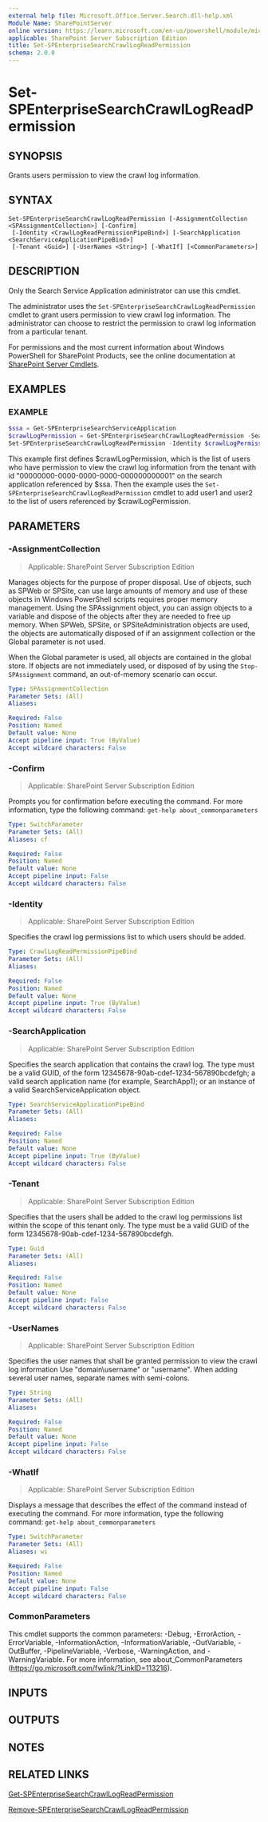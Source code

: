 ```yaml
---
external help file: Microsoft.Office.Server.Search.dll-help.xml
Module Name: SharePointServer
online version: https://learn.microsoft.com/en-us/powershell/module/microsoft.sharepoint.powershell/set-spenterprisesearchcrawllogreadpermission
applicable: SharePoint Server Subscription Edition
title: Set-SPEnterpriseSearchCrawlLogReadPermission
schema: 2.0.0
---
```


# Set-SPEnterpriseSearchCrawlLogReadPermission

## SYNOPSIS
Grants users permission to view the crawl log information.

## SYNTAX

```
Set-SPEnterpriseSearchCrawlLogReadPermission [-AssignmentCollection <SPAssignmentCollection>] [-Confirm]
 [-Identity <CrawlLogReadPermissionPipeBind>] [-SearchApplication <SearchServiceApplicationPipeBind>]
 [-Tenant <Guid>] [-UserNames <String>] [-WhatIf] [<CommonParameters>]
```

## DESCRIPTION
Only the Search Service Application administrator can use this cmdlet.

The administrator uses the `Set-SPEnterpriseSearchCrawlLogReadPermission` cmdlet to grant users permission to view crawl log information.
The administrator can choose to restrict the permission to crawl log information from a particular tenant.

For permissions and the most current information about Windows PowerShell for SharePoint Products, see the online documentation at [SharePoint Server Cmdlets](https://learn.microsoft.com/powershell/sharepoint/sharepoint-server/sharepoint-server-cmdlets).

## EXAMPLES

### EXAMPLE
```powershell
$ssa = Get-SPEnterpriseSearchServiceApplication
$crawlLogPermission = Get-SPEnterpriseSearchCrawlLogReadPermission -SearchApplication $ssa -Tenant  "00000000-0000-0000-0000-000000000001"
Set-SPEnterpriseSearchCrawlLogReadPermission -Identity $crawlLogPermission -SearchApplication $ssa -UserNames "user1;user2" -Tenant "00000000-0000-0000-0000-000000000001"
```

This example first defines $crawlLogPermission, which is the list of users who have permission to view the crawl log information from the tenant with id "00000000-0000-0000-0000-000000000001" on the search application referenced by $ssa.
Then the example uses the `Set-SPEnterpriseSearchCrawlLogReadPermission` cmdlet to add user1 and user2 to the list of users referenced by $crawlLogPermission.

## PARAMETERS

### -AssignmentCollection

> Applicable: SharePoint Server Subscription Edition

Manages objects for the purpose of proper disposal.
Use of objects, such as SPWeb or SPSite, can use large amounts of memory and use of these objects in Windows PowerShell scripts requires proper memory management.
Using the SPAssignment object, you can assign objects to a variable and dispose of the objects after they are needed to free up memory.
When SPWeb, SPSite, or SPSiteAdministration objects are used, the objects are automatically disposed of if an assignment collection or the Global parameter is not used.

When the Global parameter is used, all objects are contained in the global store.
If objects are not immediately used, or disposed of by using the `Stop-SPAssignment` command, an out-of-memory scenario can occur.

```yaml
Type: SPAssignmentCollection
Parameter Sets: (All)
Aliases:

Required: False
Position: Named
Default value: None
Accept pipeline input: True (ByValue)
Accept wildcard characters: False
```

### -Confirm

> Applicable: SharePoint Server Subscription Edition

Prompts you for confirmation before executing the command.
For more information, type the following command: `get-help about_commonparameters`

```yaml
Type: SwitchParameter
Parameter Sets: (All)
Aliases: cf

Required: False
Position: Named
Default value: None
Accept pipeline input: False
Accept wildcard characters: False
```

### -Identity

> Applicable: SharePoint Server Subscription Edition

Specifies the crawl log permissions list to which users should be added.

```yaml
Type: CrawlLogReadPermissionPipeBind
Parameter Sets: (All)
Aliases:

Required: False
Position: Named
Default value: None
Accept pipeline input: True (ByValue)
Accept wildcard characters: False
```

### -SearchApplication

> Applicable: SharePoint Server Subscription Edition

Specifies the search application that contains the crawl log.
The type must be a valid GUID, of the form 12345678-90ab-cdef-1234-567890bcdefgh; a valid search application name (for example, SearchApp1); or an instance of a valid SearchServiceApplication object.

```yaml
Type: SearchServiceApplicationPipeBind
Parameter Sets: (All)
Aliases:

Required: False
Position: Named
Default value: None
Accept pipeline input: True (ByValue)
Accept wildcard characters: False
```

### -Tenant

> Applicable: SharePoint Server Subscription Edition

Specifies that the users shall be added to the crawl log permissions list within the scope of this tenant only.
The type must be a valid GUID of the form 12345678-90ab-cdef-1234-567890bcdefgh.

```yaml
Type: Guid
Parameter Sets: (All)
Aliases:

Required: False
Position: Named
Default value: None
Accept pipeline input: False
Accept wildcard characters: False
```

### -UserNames

> Applicable: SharePoint Server Subscription Edition

Specifies the user names that shall be granted permission to view the crawl log information Use "domain\username" or "username".
When adding several user names, separate names with semi-colons.

```yaml
Type: String
Parameter Sets: (All)
Aliases:

Required: False
Position: Named
Default value: None
Accept pipeline input: False
Accept wildcard characters: False
```

### -WhatIf

> Applicable: SharePoint Server Subscription Edition

Displays a message that describes the effect of the command instead of executing the command.
For more information, type the following command: `get-help about_commonparameters`

```yaml
Type: SwitchParameter
Parameter Sets: (All)
Aliases: wi

Required: False
Position: Named
Default value: None
Accept pipeline input: False
Accept wildcard characters: False
```

### CommonParameters
This cmdlet supports the common parameters: -Debug, -ErrorAction, -ErrorVariable, -InformationAction, -InformationVariable, -OutVariable, -OutBuffer, -PipelineVariable, -Verbose, -WarningAction, and -WarningVariable. For more information, see about_CommonParameters (https://go.microsoft.com/fwlink/?LinkID=113216).

## INPUTS

## OUTPUTS

## NOTES

## RELATED LINKS

[Get-SPEnterpriseSearchCrawlLogReadPermission](Get-SPEnterpriseSearchCrawlLogReadPermission.md)

[Remove-SPEnterpriseSearchCrawlLogReadPermission](Remove-SPEnterpriseSearchCrawlLogReadPermission.md)
